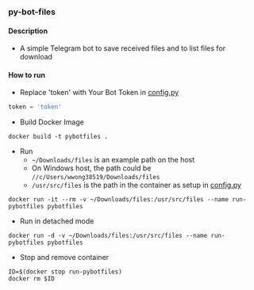 ### py-bot-files

#### Description
* A simple Telegram bot to save received files and to list files for download

#### How to run
* Replace 'token' with Your Bot Token in [config.py](config.py)
```python
token = 'token'
```
* Build Docker Image
```shell
docker build -t pybotfiles .
```
* Run
  * `~/Downloads/files` is an example path on the host
  * On Windows host, the path could be `//c/Users/wwong38519/Downloads/files`
  * `/usr/src/files` is the path in the container as setup in [config.py](config.py)
```shell
docker run -it --rm -v ~/Downloads/files:/usr/src/files --name run-pybotfiles pybotfiles
```
* Run in detached mode
```shell
docker run -d -v ~/Downloads/files:/usr/src/files --name run-pybotfiles pybotfiles
```
* Stop and remove container
```shell
ID=$(docker stop run-pybotfiles)
docker rm $ID
```
